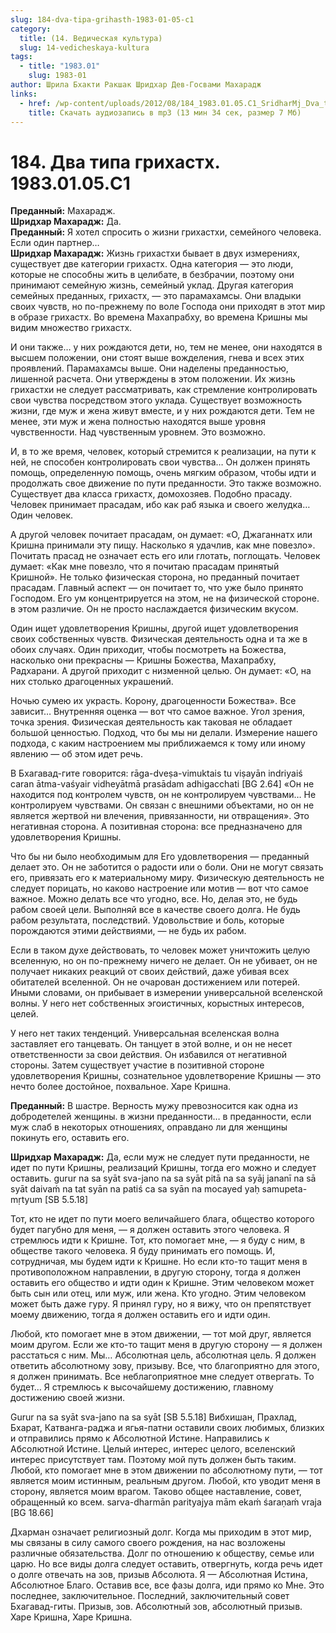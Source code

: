 ```yaml
---
slug: 184-dva-tipa-grihasth-1983-01-05-c1
category:
  title: (14. Ведическая культура)
  slug: 14-vedicheskaya-kultura
tags:
  - title: "1983.01"
    slug: 1983-01
author: Шрила Бхакти Ракшак Шридхар Дев-Госвами Махарадж
links:
  - href: /wp-content/uploads/2012/08/184_1983.01.05.C1_SridharMj_Dva_tipa_grihasth.mp3
    title: Скачать аудиозапись в mp3 (13 мин 34 сек, размер 7 Мб)
---
```


# 184. Два типа грихастх. 1983.01.05.C1

**Преданный:** Махарадж.\
**Шридхар Махарадж:** Да.\
**Преданный:** Я хотел спросить о жизни грихастхи, семейного человека. Если один партнер…\
**Шридхар Махарадж:** Жизнь грихастхи бывает в двух измерениях, существует две категории грихастх. Одна категория — это люди, которые не способны жить в целибате, в безбрачии, поэтому они принимают семейную жизнь, семейный уклад. Другая категория семейных преданных, грихастх, — это парамахамсы. Они владыки своих чувств, но по-прежнему по воле Господа они приходят в этот мир в образе грихастх. Во времена Махапрабху, во времена Кришны мы видим множество грихастх.

И они также… у них рождаются дети, но, тем не менее, они находятся в высшем положении, они стоят выше вожделения, гнева и всех этих проявлений. Парамахамсы выше. Они наделены преданностью, лишенной расчета. Они утверждены в этом положении. Их жизнь грихастхи не следует рассматривать, как стремление контролировать свои чувства посредством этого уклада. Существует возможность жизни, где муж и жена живут вместе, и у них рождаются дети. Тем не менее, эти муж и жена полностью находятся выше уровня чувственности. Над чувственным уровнем. Это возможно.

И, в то же время, человек, который стремится к реализации, на пути к ней, не способен контролировать свои чувства… Он должен принять помощь, определенную помощь, очень мягким образом, чтобы идти и продолжать свое движение по пути преданности. Это также возможно. Существует два класса грихастх, домохозяев. Подобно прасаду. Человек принимает прасадам, ибо как раб языка и своего желудка… Один человек.

А другой человек почитает прасадам, он думает: «О, Джаганнатх или Кришна принимали эту пищу. Насколько я удачлив, как мне повезло». Почитать прасад не означает есть его или глотать, поглощать. Человек думает: «Как мне повезло, что я почитаю прасадам принятый Кришной». Не только физическая сторона, но преданный почитает прасадам. Главный аспект — он почитает то, что уже было принято Господом. Его ум концентрируется на этом, не на физической стороне. в этом различие. Он не просто наслаждается физическим вкусом.

Один ищет удовлетворения Кришны, другой ищет удовлетворения своих собственных чувств. Физическая деятельность одна и та же в обоих случаях. Один приходит, чтобы посмотреть на Божества, насколько они прекрасны — Кришны Божества, Махапрабху, Радхарани. А другой приходит с низменной целью. Он думает: «О, на них столько драгоценных украшений.

Ночью сумею их украсть. Корону, драгоценности Божества». Все зависит… Внутренняя оценка — вот что самое важное. Угол зрения, точка зрения. Физическая деятельность как таковая не обладает большой ценностью. Подход, что бы мы ни делали. Измерение нашего подхода, с каким настроением мы приближаемся к тому или иному явлению — об этом идет речь.

В Бхагавад-гите говорится: rāga-dveṣa-vimuktais tu viṣayān indriyaiś caran ātma-vaśyair vidheyātmā prasādam adhigacchati [BG 2.64] «Он не находится под контролем чувств, он не контролируем чувствами… Не контролируем чувствами. Он связан с внешними объектами, но он не является жертвой ни влечения, привязанности, ни отвращения». Это негативная сторона. А позитивная сторона: все предназначено для удовлетворения Кришны.

Что бы ни было необходимым для Его удовлетворения — преданный делает это. Он не заботится о радости или о боли. Они не могут связать его, привязать его к материальному миру. Физическую деятельность не следует порицать, но каково настроение или мотив — вот что самое важное. Можно делать все что угодно, все. Но, делая это, не будь рабом своей цели. Выполняй все в качестве своего долга. Не будь рабом результата, последствий. Удовольствие и боль, которые порождаются этими действиями, — не будь их рабом.

Если в таком духе действовать, то человек может уничтожить целую вселенную, но он по-прежнему ничего не делает. Он не убивает, он не получает никаких реакций от своих действий, даже убивая всех обитателей вселенной. Он не очарован достижением или потерей. Иными словами, он прибывает в измерении универсальной вселенской волны. У него нет собственных эгоистичных, корыстных интересов, целей.

У него нет таких тенденций. Универсальная вселенская волна заставляет его танцевать. Он танцует в этой волне, и он не несет ответственности за свои действия. Он избавился от негативной стороны. Затем существует участие в позитивной стороне удовлетворения Кришны, сознательное удовлетворение Кришны — это нечто более достойное, похвальное. Харе Кришна.

**Преданный:** В шастре. Верность мужу превозносится как одна из добродетелей женщины. в жизни преданности… в преданности, если муж слаб в некоторых отношениях, оправдано ли для женщины покинуть его, оставить его.

**Шридхар Махарадж:** Да, если муж не следует пути преданности, не идет по пути Кришны, реализаций Кришны, тогда его можно и следует оставить. gurur na sa syāt sva-jano na sa syāt pitā na sa syāj jananī na sā syāt daivaḿ na tat syān na patiś ca sa syān na mocayed yaḥ samupeta-mṛtyum [SB 5.5.18]

Тот, кто не идет по пути моего величайшего блага, общество которого будет пагубно для меня, — я должен оставить этого человека. Я стремлюсь идти к Кришне. Тот, кто помогает мне, — я буду с ним, в обществе такого человека. Я буду принимать его помощь. И, сотрудничая, мы будем идти к Кришне. Но если кто-то тащит меня в противоположном направлении, в другую сторону, тогда я должен оставить его общество и идти один к Кришне. Этим человеком может быть сын или отец, или муж, или жена. Кто угодно. Этим человеком может быть даже гуру. Я принял гуру, но я вижу, что он препятствует моему движению, тогда я должен оставить его и идти один.

Любой, кто помогает мне в этом движении, — тот мой друг, является моим другом. Если же кто-то тащит меня в другую сторону — я должен расстаться с ним. Мы… Абсолютная цель, абсолютная цель. Я должен ответить абсолютному зову, призыву. Все, что благоприятно для этого, я должен принимать. Все неблагоприятное мне следует отвергать. То будет… Я стремлюсь к высочайшему достижению, главному достижению своей жизни.

Gurur na sa syāt sva-jano na sa syāt [SB 5.5.18] Вибхишан, Прахлад, Бхарат, Катванга-раджа и ягья-патни оставили своих любимых, близких и отправились прямо к Абсолютной Истине. Направились к Абсолютной Истине. Целый интерес, интерес целого, вселенский интерес присутствует там. Поэтому мой путь должен быть таким. Любой, кто помогает мне в этом движении по абсолютному пути, — тот является моим истинным, реальным другом. Любой, кто уводит меня в сторону, является моим врагом. Таково общее наставление, совет, обращенный ко всем. sarva-dharmān parityajya mām ekaḿ śaraṇaḿ vraja [BG 18.66]

Дхарман означает религиозный долг. Когда мы приходим в этот мир, мы связаны в силу самого своего рождения, на нас возложены различные обязательства. Долг по отношению к обществу, семье или царю. Но все виды долга следует оставить, отвергнуть, когда речь идет о долге отвечать на зов, призыв Абсолюта. Я — Абсолютная Истина, Абсолютное Благо. Оставив все, все фазы долга, иди прямо ко Мне. Это последнее, заключительное. Последний, заключительный совет Бхагавад-гиты. Призыв, зов. Абсолютный зов, абсолютный призыв. Харе Кришна, Харе Кришна.

